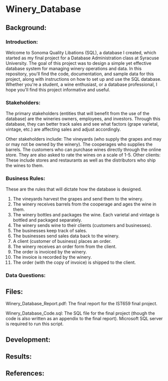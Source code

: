 # Winery_Database

## Background:

### Introduction:

Welcome to Sonoma Quality Libations (SQL), a database I created, which started as my final project for a Database Administration class at Syracuse University. The goal of this project was to design a simple yet effective database system for managing winery operations and data. In this repository, you'll find the code, documentation, and sample data for this project, along with instructions on how to set up and use the SQL database. Whether you're a student, a wine enthusiast, or a database professional, I hope you'll find this project informative and useful.

### Stakeholders:

The primary stakeholders (entities that will benefit from the use of the database) are the wineries owners, employees, and investors. Through this database, they can better track sales and see what factors (grape varietal, vintage, etc.) are affecting sales and adjust accordingly.

Other stakeholders include:
The vineyards (who supply the grapes and may or may not be owned by the winery). 
The cooperages who supplies the barrels. 
The customers who can purchase wines directly through the online store. They are also asked to rate the wines on a scale of 1-5. 
Other clients: These include stores and restaurants as well as the distributors who ship the wines to them. 

### Business Rules:

These are the rules that will dictate how the database is designed.

1. The vineyards harvest the grapes and send them to the winery. 
2. The winery receives barrels from the cooperage and ages the wine in them. 
3. The winery bottles and packages the wine. Each varietal and vintage is bottled and packaged separately. 
4. The winery sends wine to their clients (customers and businesses).
5. The businesses keep track of sales.
6. The businesses send sales data back to the winery.
7. A client (customer of business) places an order.
8. The winery receives an order form from the client.
9. The order is invoiced by the winery.
10. The invoice is recorded by the winery.
11. The order (with the copy of invoice) is shipped to the client.

### Data Questions: 
 
## Files:

Winery_Database_Report.pdf: The final report for the IST659 final project.

Winery_Database_Code.sql: The SQL file for the final project (though the code is also written as an appendix to the final report). Microsoft SQL server is required to run this script. 

## Development:

## Results:

## References:
